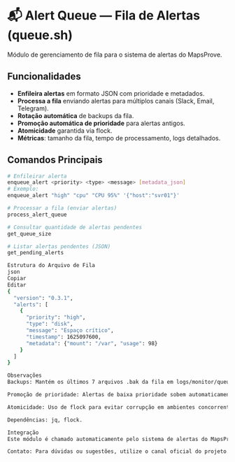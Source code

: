 # 📬 Alert Queue — Fila de Alertas (queue.sh)

Módulo de gerenciamento de fila para o sistema de alertas do MapsProve.

## Funcionalidades

- **Enfileira alertas** em formato JSON com prioridade e metadados.
- **Processa a fila** enviando alertas para múltiplos canais (Slack, Email, Telegram).
- **Rotação automática** de backups da fila.
- **Promoção automática de prioridade** para alertas antigos.
- **Atomicidade** garantida via flock.
- **Métricas**: tamanho da fila, tempo de processamento, logs detalhados.

## Comandos Principais

```bash
# Enfileirar alerta
enqueue_alert <priority> <type> <message> [metadata_json]
# Exemplo:
enqueue_alert "high" "cpu" "CPU 95%" '{"host":"svr01"}'

# Processar a fila (enviar alertas)
process_alert_queue

# Consultar quantidade de alertas pendentes
get_queue_size

# Listar alertas pendentes (JSON)
get_pending_alerts

Estrutura do Arquivo de Fila
json
Copiar
Editar
{
  "version": "0.3.1",
  "alerts": [
    {
      "priority": "high",
      "type": "disk",
      "message": "Espaço crítico",
      "timestamp": 1625097600,
      "metadata": {"mount": "/var", "usage": 98}
    }
  ]
}

Observações
Backups: Mantém os últimos 7 arquivos .bak da fila em logs/monitor/queue_backups/.

Promoção de prioridade: Alertas de baixa prioridade sobem automaticamente se não forem tratados em 1 hora.

Atomicidade: Uso de flock para evitar corrupção em ambientes concorrentes.

Dependências: jq, flock.

Integração
Este módulo é chamado automaticamente pelo sistema de alertas do MapsProve (monitor-alerts).

Contato: Para dúvidas ou sugestões, utilize o canal oficial do projeto.
